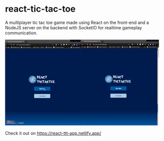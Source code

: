 # react-tic-tac-toe
A multiplayer tic tac toe game made using React on the front-end and a NodeJS server on the backend with SocketIO for realtime gameplay communication.

![demo screenshot](demo.gif)

Check it out on https://react-ttt-app.netlify.app/

